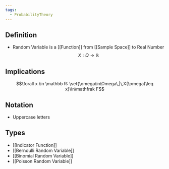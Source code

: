 ```yaml
---
tags:
  - ProbabilityTheory
---
```

## Definition
- Random Variable is a [[Function]] from [[Sample Space]] to Real Number $$
X:\Omega\to\mathbb R
$$
## Implications
$$\forall x \in \mathbb R: \set{\omega\in\Omega\,|\,X(\omega)\leq x}\in\mathfrak F$$
## Notation
- Uppercase letters
## Types
- [[Indicator Function]]
- [[Bernoulli Random Variable]]
- [[Binomial Random Variable]]
- [[Poisson Random Variable]]